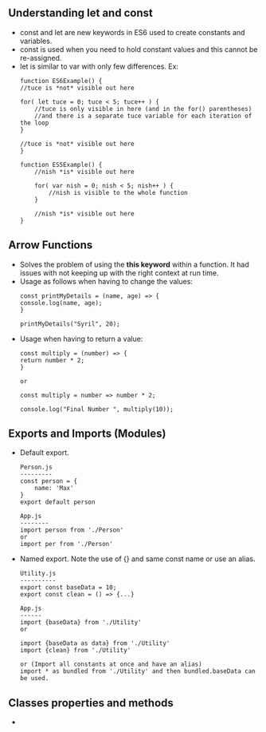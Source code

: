 ## Understanding let and const
* const and let are new keywords in ES6 used to create constants and variables. 
* const is used when you need to hold constant values and this cannot be re-assigned.
* let is similar to var with only few differences. Ex:
    ```
    function ES6Example() {
    //tuce is *not* visible out here

    for( let tuce = 0; tuce < 5; tuce++ ) {
        //tuce is only visible in here (and in the for() parentheses)
        //and there is a separate tuce variable for each iteration of the loop
    }

    //tuce is *not* visible out here
    }

    function ES5Example() {
        //nish *is* visible out here

        for( var nish = 0; nish < 5; nish++ ) {
            //nish is visible to the whole function
        }

        //nish *is* visible out here
    }
    ```
    
## Arrow Functions
* Solves the problem of using the **this keyword** within a function. It had issues with not keeping up with the right context at run time.
* Usage as follows when having to change the values:
    ```
    const printMyDetails = (name, age) => {
    console.log(name, age);
    }

    printMyDetails("Syril", 20);
    ```
* Usage when having to return a value:
    ```
    const multiply = (number) => {
    return number * 2;
    }
    
    or 
    
    const multiply = number => number * 2;

    console.log("Final Number ", multiply(10));
    
    ```
## Exports and Imports (Modules)
* Default export.
    ```
    Person.js
    ---------
    const person = {
        name: 'Max'
    }
    export default person
    
    App.js
    --------
    import person from './Person' 
    or
    import per from './Person' 
    ```
* Named export. Note the use of {} and same const name or use an alias.
    ```
    Utility.js
    ----------
    export const baseData = 10;
    export const clean = () => {...}
    
    App.js
    ------
    import {baseData} from './Utility'
    or 
    
    import {baseData as data} from './Utility'
    import {clean} from './Utility'
    
    or (Import all constants at once and have an alias)
    import * as bundled from './Utility' and then bundled.baseData can be used.
    ```
## Classes properties and methods
* 
